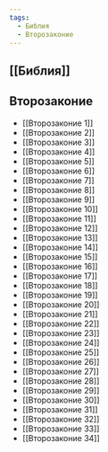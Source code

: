```yaml
---
tags:
  - Библия
  - Второзаконие
---
```

## [[Библия]]
## Второзаконие
- [[Второзаконие 1]]
- [[Второзаконие 2]]
- [[Второзаконие 3]]
- [[Второзаконие 4]]
- [[Второзаконие 5]]
- [[Второзаконие 6]]
- [[Второзаконие 7]]
- [[Второзаконие 8]]
- [[Второзаконие 9]]
- [[Второзаконие 10]]
- [[Второзаконие 11]]
- [[Второзаконие 12]]
- [[Второзаконие 13]]
- [[Второзаконие 14]]
- [[Второзаконие 15]]
- [[Второзаконие 16]]
- [[Второзаконие 17]]
- [[Второзаконие 18]]
- [[Второзаконие 19]]
- [[Второзаконие 20]]
- [[Второзаконие 21]]
- [[Второзаконие 22]]
- [[Второзаконие 23]]
- [[Второзаконие 24]]
- [[Второзаконие 25]]
- [[Второзаконие 26]]
- [[Второзаконие 27]]
- [[Второзаконие 28]]
- [[Второзаконие 29]]
- [[Второзаконие 30]]
- [[Второзаконие 31]]
- [[Второзаконие 32]]
- [[Второзаконие 33]]
- [[Второзаконие 34]]
